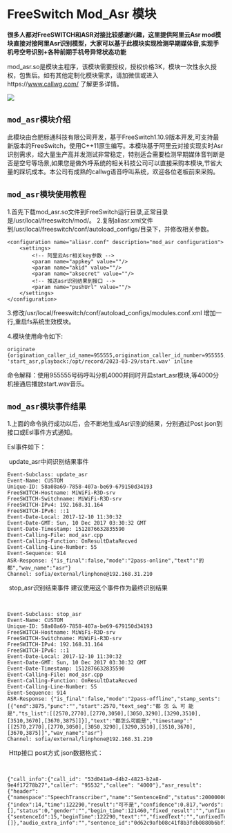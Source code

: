 # FreeSwitch Mod_Asr 模块

**很多人都对FreeSWITCH和ASR对接比较感谢兴趣，这里提供阿里云Asr mod模块直接对接阿里Asr识别模型，大家可以基于此模块实现检测早期媒体音,实现手机号空号识别+各种前期手机号异常状态功能**

mod_asr.so是模块主程序，该模块需要授权，授权价格3K，模块一次性永久授权，包售后。如有其他定制化模块需求，请加微信或进入https://www.callwg.com/ 了解更多详情。

![](https://www.callwg.com/templets/callgw/images/ma.png)

## `mod_asr模块介绍`

此模块由合肥标通科技有限公司开发，基于FreeSwitch1.10.9版本开发,可支持最新版本的FreeSwitch，使用C++11原生编写。本模块基于阿里云对接实现实时Asr识别需求，经大量生产高并发测试非常稳定，特别适合需要检测早期媒体音判断是否是空号等场景,如果您是做外呼系统的相关科技公司可以直接采购本模块,节省大量的踩坑成本。本公司有成熟的callwg语音呼叫系统，欢迎各位老板前来采购。


## `mod_asr模块使用教程`
1.首先下载mod_asr.so文件到FreeSwitch运行目录,正常目录是/usr/local/freeswitch/mod/。
2.复制aliasr.xml文件到/usr/local/freeswitch/conf/autoload_configs/目录下，并修改相关参数。

```
<configuration name="aliasr.conf" description="mod_asr configuration">
    <settings>
	    <!-- 阿里云Asr相关key参数 -->
        <param name="appkey" value=""/>
        <param name="akid" value=""/>
        <param name="aksecret" value=""/>
		<!-- 推送asr识别结果到接口 -->
        <param name="pushUrl" value=""/>
    </settings>
</configuration>
```

3.修改/usr/local/freeswitch/conf/autoload_configs/modules.conf.xml 增加一行<load module="mod_asr"/>,重启fs系统生效模块。

4.模块使用命令如下:

```
originate {origination_caller_id_name=955555,origination_caller_id_number=955555,absolute_codec_string=^^:PCMU:PCMA,leg_timeout=30,ignore_early_media=false}user/4000 'start_asr,playback:/opt/record/2023-03-29/start.wav' inline
```

命令解释：使用955555号码呼叫分机4000并同时开启start_asr模块,等4000分机接通后播放start.wav音乐。

## `mod_asr模块事件结果`

1.上面的命令执行成功以后，会不断地生成Asr识别的结果，分别通过Post json到接口或Esl事件方式通知。

Esl事件如下：

​		update_asr中间识别结果事件

```
Event-Subclass: update_asr
Event-Name: CUSTOM
Unique-ID: 58a08a69-7858-407a-be69-679150d34193
FreeSWITCH-Hostname: MiWiFi-R3D-srv
FreeSWITCH-Switchname: MiWiFi-R3D-srv
FreeSWITCH-IPv4: 192.168.31.164
FreeSWITCH-IPv6: ::1
Event-Date-Local: 2017-12-10 11:30:32
Event-Date-GMT: Sun, 10 Dec 2017 03:30:32 GMT
Event-Date-Timestamp: 1512876632835590
Event-Calling-File: mod_asr.cpp
Event-Calling-Function: OnResultDataRecved
Event-Calling-Line-Number: 55
Event-Sequence: 914
ASR-Response: {"is_final":false,"mode":"2pass-online","text":"的都","wav_name":"asr"}
Channel: sofia/external/linphone@192.168.31.210
```

​		stop_asr识别结束事件 建议使用这个事件作为最终识别结果

​		

```
Event-Subclass: stop_asr
Event-Name: CUSTOM
Unique-ID: 58a08a69-7858-407a-be69-679150d34193
FreeSWITCH-Hostname: MiWiFi-R3D-srv
FreeSWITCH-Switchname: MiWiFi-R3D-srv
FreeSWITCH-IPv4: 192.168.31.164
FreeSWITCH-IPv6: ::1
Event-Date-Local: 2017-12-10 11:30:32
Event-Date-GMT: Sun, 10 Dec 2017 03:30:32 GMT
Event-Date-Timestamp: 1512876632835590
Event-Calling-File: mod_asr.cpp
Event-Calling-Function: OnResultDataRecved
Event-Calling-Line-Number: 55
Event-Sequence: 914
ASR-Response: {"is_final":false,"mode":"2pass-offline","stamp_sents":[{"end":3875,"punc":"","start":2570,"text_seg":"都 怎 么 可 能 是","ts_list":[[2570,2770],[2770,3050],[3050,3290],[3290,3510],[3510,3670],[3670,3875]]}],"text":"都怎么可能是","timestamp":"[[2570,2770],[2770,3050],[3050,3290],[3290,3510],[3510,3670],[3670,3875]]","wav_name":"asr"}
Channel: sofia/external/linphone@192.168.31.210
```

​	 Http接口 post方式 json数据格式：

​	

```
{"call_info":{"call_id": "53d041a0-d4b2-4823-b2a8-9e4f17278b27","caller": "95532","callee": "4000"},"asr_result": {"header":{"namespace":"SpeechTranscriber","name":"SentenceEnd","status":20000000,"message_id":"2a523d16dcb84bd2a25b00bab3e77586","task_id":"27ed402c190c41c3b1e9187b0c7969c0","status_text":"Gateway:SUCCESS:Success."},"payload":{"index":14,"time":122290,"result":"可不是","confidence":0.817,"words":[],"status":0,"gender":"","begin_time":121460,"fixed_result":"","unfixed_result":"","stash_result":{"sentenceId":15,"beginTime":122290,"text":"","fixedText":"","unfixedText":"","currentTime":122290,"words":[]},"audio_extra_info":"","sentence_id":"0d62c9afb08c41f8b3fdb0880b6bf167","gender_score":0.0}}}
```

​	
